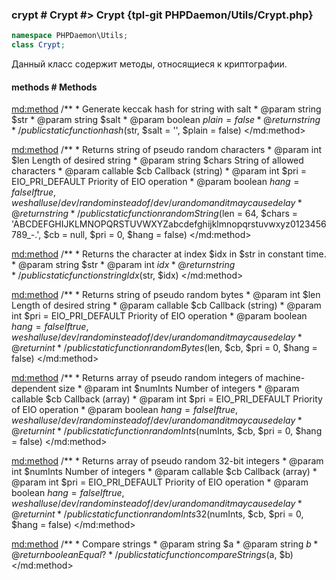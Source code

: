 ### crypt # Crypt #> Crypt {tpl-git PHPDaemon/Utils/Crypt.php}

```php
namespace PHPDaemon\Utils;
class Crypt;
```

Данный класс содержит методы, относящиеся к криптографии.

<!-- include-namespace path="\PHPDaemon\Utils\Crypt" commit="c4b2c2deeef89c893f2896e1430d3f4174563a1b" level="" access="" -->
#### methods # Methods

<md:method>
/**
	 * Generate keccak hash for string with salt
	 * @param string $str
	 * @param string $salt
	 * @param boolean $plain = false
	 * @return string
	 */
public static function hash($str, $salt = '', $plain = false)
</md:method>

<md:method>
/**
	 * Returns string of pseudo random characters
	 * @param int $len Length of desired string
	 * @param string $chars String of allowed characters
	 * @param callable $cb Callback (string)
	 * @param int $pri = EIO_PRI_DEFAULT  Priority of EIO operation
	 * @param boolean $hang = false   If true, we shall use /dev/random instead of /dev/urandom and it may cause delay
	 * @return string
	 */
public static function randomString($len = 64, $chars = 'ABCDEFGHIJKLMNOPQRSTUVWXYZabcdefghijklmnopqrstuvwxyz0123456789_-.', $cb = null, $pri = 0, $hang = false)
</md:method>

<md:method>
/**
	 * Returns the character at index $idx in $str in constant time.
	 * @param string $str
	 * @param int $idx
	 * @return string
	 */
public static function stringIdx($str, $idx)
</md:method>

<md:method>
/**
	 * Returns string of pseudo random bytes
	 * @param int $len Length of desired string
	 * @param callable $cb Callback (string)
	 * @param int $pri = EIO_PRI_DEFAULT  Priority of EIO operation
	 * @param boolean $hang = false   If true, we shall use /dev/random instead of /dev/urandom and it may cause delay
	 * @return int
	 */
public static function randomBytes($len, $cb, $pri = 0, $hang = false)
</md:method>

<md:method>
/**
	 * Returns array of pseudo random integers of machine-dependent size
	 * @param int $numInts Number of integers
	 * @param callable $cb Callback (array)
	 * @param int $pri = EIO_PRI_DEFAULT  Priority of EIO operation
	 * @param boolean $hang = false   If true, we shall use /dev/random instead of /dev/urandom and it may cause delay
	 * @return int
	 */
public static function randomInts($numInts, $cb, $pri = 0, $hang = false)
</md:method>

<md:method>
/**
	 * Returns array of pseudo random 32-bit integers
	 * @param int $numInts Number of integers
	 * @param callable $cb Callback (array)
	 * @param int $pri = EIO_PRI_DEFAULT  Priority of EIO operation
	 * @param boolean $hang = false   If true, we shall use /dev/random instead of /dev/urandom and it may cause delay
	 * @return int
	 */
public static function randomInts32($numInts, $cb, $pri = 0, $hang = false)
</md:method>

<md:method>
/**
	 * Compare strings
	 * @param string $a
	 * @param string $b
	 * @return boolean Equal?
	 */
public static function compareStrings($a, $b)
</md:method>


<!--/ include-namespace -->
